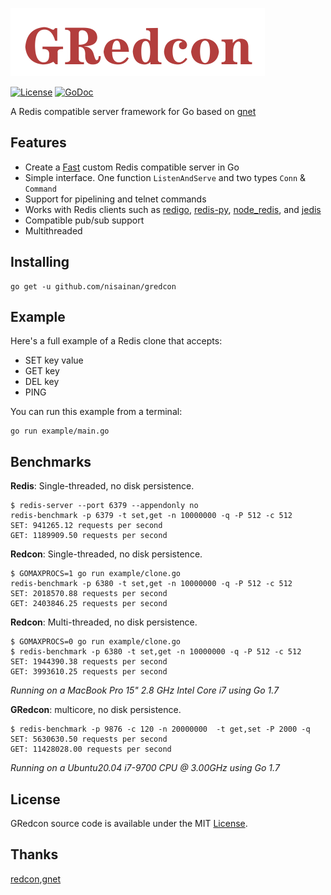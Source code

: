 ![logo](logo.png)

[![License](https://img.shields.io/badge/License-Apache%202.0-blue.svg)](https://opensource.org/licenses/Apache-2.0)  [![GoDoc](https://godoc.org/github.com/cloudflare/cfssl?status.svg)](https://github.com/nisainan/gredcon)

A Redis compatible server framework for Go based on [gnet](https://github.com/panjf2000/gnet)

## Features

- Create a [Fast](https://github.com/nisainan/gredcon#benchmarks) custom Redis compatible server in Go
- Simple interface. One function `ListenAndServe` and two types `Conn` & `Command`
- Support for pipelining and telnet commands
- Works with Redis clients such as [redigo](https://github.com/garyburd/redigo), [redis-py](https://github.com/andymccurdy/redis-py), [node_redis](https://github.com/NodeRedis/node_redis), and [jedis](https://github.com/xetorthio/jedis)
- Compatible pub/sub support
- Multithreaded

## Installing

~~~she
go get -u github.com/nisainan/gredcon
~~~

## Example

Here's a full example of a Redis clone that accepts:

- SET key value
- GET key
- DEL key
- PING

You can run this example from a terminal:

~~~shell
go run example/main.go
~~~

## Benchmarks

**Redis**: Single-threaded, no disk persistence.

```shell
$ redis-server --port 6379 --appendonly no
redis-benchmark -p 6379 -t set,get -n 10000000 -q -P 512 -c 512
SET: 941265.12 requests per second
GET: 1189909.50 requests per second
```

**Redcon**: Single-threaded, no disk persistence.

```shell
$ GOMAXPROCS=1 go run example/clone.go
redis-benchmark -p 6380 -t set,get -n 10000000 -q -P 512 -c 512
SET: 2018570.88 requests per second
GET: 2403846.25 requests per second
```

**Redcon**: Multi-threaded, no disk persistence.

```shell
$ GOMAXPROCS=0 go run example/clone.go
$ redis-benchmark -p 6380 -t set,get -n 10000000 -q -P 512 -c 512
SET: 1944390.38 requests per second
GET: 3993610.25 requests per second
```

*Running on a MacBook Pro 15" 2.8 GHz Intel Core i7 using Go 1.7*

**GRedcon**: multicore, no disk persistence.

~~~shell
$ redis-benchmark -p 9876 -c 120 -n 20000000  -t get,set -P 2000 -q
SET: 5630630.50 requests per second
GET: 11428028.00 requests per second
~~~

*Running on a Ubuntu20.04  i7-9700 CPU @ 3.00GHz using Go 1.7*

## License

GRedcon source code is available under the MIT [License](https://github.com/nisainan/gredcon/blob/master/LICENSE).

## Thanks 

[redcon](https://github.com/tidwall/redcon),[gnet](https://github.com/panjf2000/gnet)
